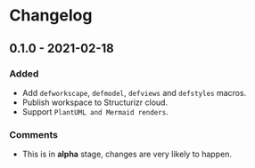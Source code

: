 # Changelog

## 0.1.0 - 2021-02-18
### Added
- Add `defworkscape`, `defmodel`, `defviews` and `defstyles` macros.
- Publish workspace to Structurizr cloud.
- Support `PlantUML and Mermaid renders`.

### Comments
- This is in **alpha** stage, changes are very likely to happen.
